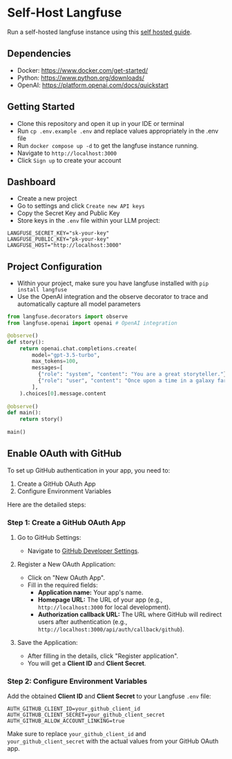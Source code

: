# Self-Host Langfuse
Run a self-hosted langfuse instance using this [self hosted guide](https://langfuse.com/docs/deployment/self-host).

## Dependencies
- Docker: https://www.docker.com/get-started/
- Python: https://www.python.org/downloads/
- OpenAI: https://platform.openai.com/docs/quickstart

## Getting Started
- Clone this repository and open it up in your IDE or terminal
- Run `cp .env.example .env` and replace values appropriately in the .env file
- Run `docker compose up -d` to get the langfuse instance running.
- Navigate to `http://localhost:3000`
- Click `Sign up` to create your account

## Dashboard
- Create a new project
- Go to settings and click `Create new API keys`
- Copy the Secret Key and Public Key 
- Store keys in the `.env` file within your LLM project:
    
```
LANGFUSE_SECRET_KEY="sk-your-key"
LANGFUSE_PUBLIC_KEY="pk-your-key"
LANGFUSE_HOST="http://localhost:3000"
```

## Project Configuration
- Within your project, make sure you have langfuse installed with `pip install langfuse`
- Use the OpenAI integration and the observe decorator to trace and automatically capture all model parameters
  

```python
from langfuse.decorators import observe
from langfuse.openai import openai # OpenAI integration

@observe()
def story():
    return openai.chat.completions.create(
        model="gpt-3.5-turbo",
        max_tokens=100,
        messages=[
          {"role": "system", "content": "You are a great storyteller."},
          {"role": "user", "content": "Once upon a time in a galaxy far, far away..."}
        ],
    ).choices[0].message.content
 
@observe()
def main():
    return story()
 
main()
```

## Enable OAuth with GitHub

To set up GitHub authentication in your app, you need to:

1. Create a GitHub OAuth App
2. Configure Environment Variables

Here are the detailed steps:

### Step 1: Create a GitHub OAuth App

1. Go to GitHub Settings:
   - Navigate to [GitHub Developer Settings](https://github.com/settings/developers).

2. Register a New OAuth Application:
   - Click on "New OAuth App".
   - Fill in the required fields:
     - **Application name:** Your app's name.
     - **Homepage URL:** The URL of your app (e.g., `http://localhost:3000` for local development).
     - **Authorization callback URL:** The URL where GitHub will redirect users after authentication (e.g., `http://localhost:3000/api/auth/callback/github`).

3. Save the Application:
   - After filling in the details, click "Register application".
   - You will get a **Client ID** and **Client Secret**.

### Step 2: Configure Environment Variables

Add the obtained **Client ID** and **Client Secret** to your Langfuse `.env` file:

```plaintext
AUTH_GITHUB_CLIENT_ID=your_github_client_id
AUTH_GITHUB_CLIENT_SECRET=your_github_client_secret
AUTH_GITHUB_ALLOW_ACCOUNT_LINKING=true
```

Make sure to replace `your_github_client_id` and `your_github_client_secret` with the actual values from your GitHub OAuth app.